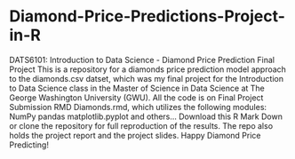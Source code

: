 # Diamond-Price-Predictions-Project-in-R
DATS6101: Introduction to Data Science - Diamond Price Prediction Final Project
This is a repository for a diamonds price prediction model approach to the diamonds.csv datset, which was my final project for the Introduction to Data Science class in the Master of Science in Data Science at The George Washington University (GWU). All the code is on Final Project Submission RMD Diamonds.rmd, which utilizes the following modules:
NumPy
pandas
matplotlib.pyplot
and others...
Download this R Mark Down or clone the repository for full reproduction of the results. The repo also holds the project report and the project slides.
Happy Diamond Price Predicting!
